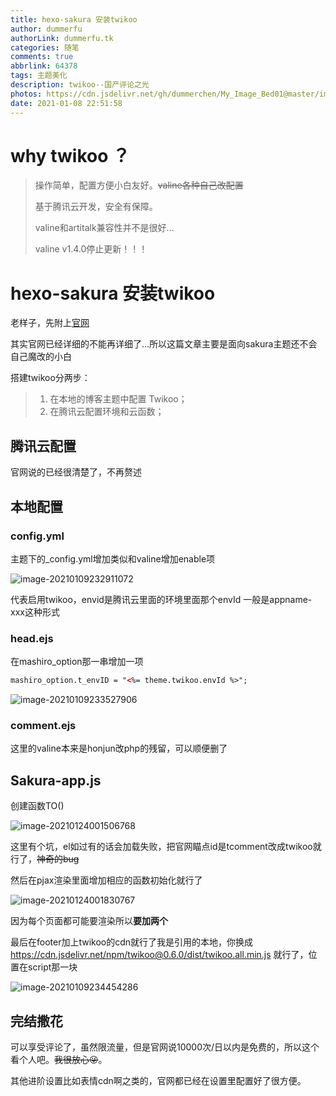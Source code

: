 ```yaml
---
title: hexo-sakura 安装twikoo
author: dummerfu
authorLink: dummerfu.tk
categories: 随笔
comments: true
abbrlink: 64378
tags: 主题美化
description: twikoo--国产评论之光
photos: https://cdn.jsdelivr.net/gh/dummerchen/My_Image_Bed01@master/img/20210105114702.jpg
date: 2021-01-08 22:51:58
---
```


# why twikoo ？

> 操作简单，配置方便小白友好。~~valine各种自己改配置~~
>
> 基于腾讯云开发，安全有保障。
>
> valine和artitalk兼容性并不是很好…
>
> valine v1.4.0停止更新！！！
>
> 

# hexo-sakura 安装twikoo

老样子，先附上[官网](https://twikoo.js.org/)

其实官网已经详细的不能再详细了…所以这篇文章主要是面向sakura主题还不会自己魔改的小白



搭建twikoo分两步：

> 1. 在本地的博客主题中配置 Twikoo；
> 2. 在腾讯云配置环境和云函数；



## 腾讯云配置

官网说的已经很清楚了，不再赘述

## 本地配置

### config.yml

主题下的_config.yml增加类似和valine增加enable项

![image-20210109232911072](https://gitee.com/dummerchen/MY_IMAGE_BED/raw/master/20210109232911.png)

代表启用twikoo，envid是腾讯云里面的环境里面那个envId 一般是appname-xxx这种形式

### head.ejs

在mashiro_option那一串增加一项

```html
mashiro_option.t_envID = "<%= theme.twikoo.envId %>";
```



![image-20210109233527906](https://gitee.com/dummerchen/MY_IMAGE_BED/raw/master/20210109233528.png)



### comment.ejs

这里的valine本来是honjun改php的残留，可以顺便删了

## Sakura-app.js

创建函数TO()

![image-20210124001506768](https://gitee.com/dummerchen/MY_IMAGE_BED/raw/master/20210124171111.png)

这里有个坑，el如过有的话会加载失败，把官网瞄点id是tcomment改成twikoo就行了，~~神奇的bug~~

然后在pjax渲染里面增加相应的函数初始化就行了

![image-20210124001830767](https://gitee.com/dummerchen/MY_IMAGE_BED/raw/master/20210124001830.png)

因为每个页面都可能要渲染所以**要加两个**

最后在footer加上twikoo的cdn就行了我是引用的本地，你换成 https://cdn.jsdelivr.net/npm/twikoo@0.6.0/dist/twikoo.all.min.js 就行了，位置在script那一块

![image-20210109234454286](https://gitee.com/dummerchen/MY_IMAGE_BED/raw/master/20210109234454.png)



## 完结撒花

​	可以享受评论了，虽然限流量，但是官网说10000次/日以内是免费的，所以这个看个人吧。~~我很放心😜~~。

其他进阶设置比如表情cdn啊之类的，官网都已经在设置里配置好了很方便。
